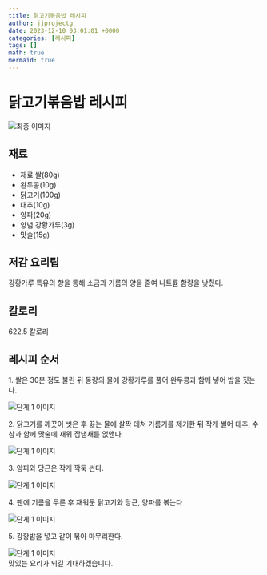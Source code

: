 ```yaml
---
title: 닭고기볶음밥 레시피
author: jjprojectg
date: 2023-12-10 03:01:01 +0000
categories: [레시피]
tags: []
math: true
mermaid: true
---
```

<meta name="og:type" content="website"/>
<meta charset="UTF-8"/>
<div class="header">
  <h1>닭고기볶음밥 레시피</h1>
</div>

<div class="container my-4">
  <div class="row">
    <div class="col-12 col-md-6">
      <div class="recipe-image">
        <img src="http://www.foodsafetykorea.go.kr/uploadimg/cook/10_00216_2.png" class="step-image" alt="최종 이미지"/>
      </div>
    </div>
    <div class="col-12 col-md-6">
      <div class="ingredients">
        <h2>재료</h2>
        <ul class="card">
          <li> 재료 쌀(80g) </li>
          <li>  완두콩(10g) </li>
          <li>  닭고기(100g) </li>
          <li>  대추(10g) </li>
          <li> 양파(20g) </li>
          <li> 양념 강황가루(3g) </li>
          <li>  맛술(15g) </li>
</ul>
      </div>
    </div>
    <div class="col-12 col-md-6">
      <div class="ingredients">
        <h2>저감 요리팁</h2>
        <div class="card"> 
          <p>
            강황가루 특유의 향을 통해 소금과 기름의 양을 줄여
나트륨 함량을 낮췄다.
          </p>
        </div>
      </div>
      <div class="ingredients">
        <h2>칼로리</h2>
        <div class="card"> 
          <p>
            622.5 칼로리
          </p>
        </div>
      </div>
    </div>
  </div>

  <h2 class="my-4">레시피 순서</h2>
  <div class="card recipe-card">
    <div class="card-body recipe-step">
      <p class="card-text step-description">1. 쌀은 30분 정도 불린 뒤 동량의 물에 강황가루를 풀어 완두콩과 함께
넣어 밥을 짓는다.</p>
      <img src="http://www.foodsafetykorea.go.kr/uploadimg/cook/20_00216_1.png" alt="단계 1 이미지" class="step-image"/>
    </div>
  </div>
  <div class="card recipe-card">
    <div class="card-body recipe-step">
      <p class="card-text step-description">2. 닭고기를 깨끗이 씻은 후 끓는 물에
살짝 데쳐 기름기를 제거한 뒤 작게
썰어 대추, 수삼과 함께 맛술에 재워
잡냄새를 없앤다.</p>
      <img src="http://www.foodsafetykorea.go.kr/uploadimg/cook/20_00216_2.png" alt="단계 1 이미지" class="step-image"/>
    </div>
  </div>
  <div class="card recipe-card">
    <div class="card-body recipe-step">
      <p class="card-text step-description">3. 양파와 당근은 작게 깍둑 썬다.</p>
      <img src="http://www.foodsafetykorea.go.kr/uploadimg/cook/20_00216_3.png" alt="단계 1 이미지" class="step-image"/>
    </div>
  </div>
  <div class="card recipe-card">
    <div class="card-body recipe-step">
      <p class="card-text step-description">4. 팬에 기름을 두른 후 재워둔
닭고기와 당근, 양파를 볶는다</p>
      <img src="http://www.foodsafetykorea.go.kr/uploadimg/cook/20_00216_4.png" alt="단계 1 이미지" class="step-image"/>
    </div>
  </div>
  <div class="card recipe-card">
    <div class="card-body recipe-step">
      <p class="card-text step-description">5. 강황밥을 넣고 같이 볶아
마무리한다.</p>
      <img src="http://www.foodsafetykorea.go.kr/uploadimg/cook/20_00216_5.png" alt="단계 1 이미지" class="step-image"/>
    </div>
  </div>

</div>
맛있는 요리가 되길 기대하겠습니다.
